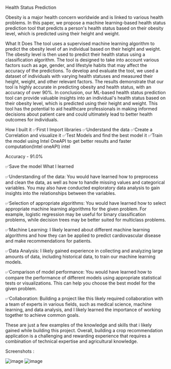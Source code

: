 Health Status Prediction

Obesity is a major health concern worldwide and is linked to various health problems. In this paper, we propose a machine learning-based health status prediction tool that predicts a person's health status based on their obesity level, which is predicted using their height and weight.

What It Does 
The tool uses a supervised machine learning algorithm to predict the obesity level of an individual based on their height and weight. The obesity level is then used to predict their health status using a classification algorithm. The tool is designed to take into account various factors such as age, gender, and lifestyle habits that may affect the accuracy of the predictions.
To develop and evaluate the tool, we used a dataset of individuals with varying health statuses and measured their height, weight, and other relevant factors. The results demonstrate that our tool is highly accurate in predicting obesity and health status, with an accuracy of over 90%.
In conclusion, our ML-based health status prediction tool can provide valuable insights into an individual's health status based on their obesity level, which is predicted using their height and weight. This tool has the potential to aid healthcare professionals in making informed decisions about patient care and could ultimately lead to better health outcomes for individuals.

How I built it 
✅First I Import libraries
✅Understand the data
✅Create a Correlation and visualize it
✅Test Models and find the best model it
✅Train the model using Intel OneAPI to get better results and faster computation(Intel oneAPI)
intel

 Accuracy - 91.0%


✅Save the model
What I learned 

✅Understanding of the data: You would have learned how to preprocess and clean the data, as well as how to handle missing values and categorical variables. You may also have conducted exploratory data analysis to gain insights into the relationships between the variables.

✅Selection of appropriate algorithms: You would have learned how to select appropriate machine learning algorithms for the given problem. For example, logistic regression may be useful for binary classification problems, while decision trees may be better suited for multiclass problems.

✅Machine Learning: I likely learned about different machine learning algorithms and how they can be applied to predict cardiovascular disease and make recommendations for patients.

✅Data Analysis: I likely gained experience in collecting and analyzing large amounts of data, including historical data, to train our machine learning models.

✅Comparison of model performance: You would have learned how to compare the performance of different models using appropriate statistical tests or visualizations. This can help you choose the best model for the given problem.

✅Collaboration: Building a project like this likely required collaboration with a team of experts in various fields, such as medical science, machine learning, and data analysis, and I likely learned the importance of working together to achieve common goals.

These are just a few examples of the knowledge and skills that i likely gained while building this project. Overall, building a crop recommendation application is a challenging and rewarding experience that requires a combination of technical expertise and agricultural knowledge.

Screenshots : 

![image](https://user-images.githubusercontent.com/100954043/225611603-633764bb-855f-4e15-b4df-30974e48d2e5.png)
![image](https://user-images.githubusercontent.com/100954043/225611797-40877075-f2a9-4287-9abc-5f61c5f3e6eb.png)
